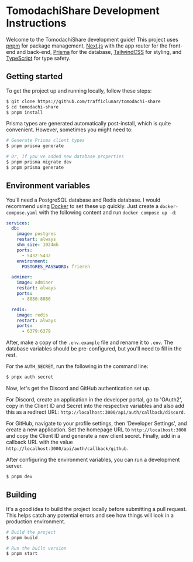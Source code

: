 # TomodachiShare Development Instructions

Welcome to the TomodachiShare development guide! This project uses [pnpm](https://pnpm.io/) for package management, [Next.js](https://nextjs.org/) with the app router for the front-end and back-end, [Prisma](https://prisma.io) for the database, [TailwindCSS](https://tailwindcss.com/) for styling, and [TypeScript](https://www.typescriptlang.org/) for type safety.

## Getting started

To get the project up and running locally, follow these steps:

```bash
$ git clone https://github.com/trafficlunar/tomodachi-share
$ cd tomodachi-share
$ pnpm install
```

Prisma types are generated automatically post-install, which is quite convenient. However, sometimes you might need to:

```bash
# Generate Prisma client types
$ pnpm prisma generate

# Or, if you've added new database properties
$ pnpm prisma migrate dev
$ pnpm prisma generate
```

## Environment variables

You'll need a PostgreSQL database and Redis database. I would recommend using [Docker](https://www.docker.com/) to set these up quickly. Just create a `docker-compose.yaml` with the following content and run `docker compose up -d`:

```yaml
services:
  db:
    image: postgres
    restart: always
    shm_size: 1024mb
    ports:
      - 5432:5432
    environment:
      POSTGRES_PASSWORD: frieren

  adminer:
    image: adminer
    restart: always
    ports:
      - 8080:8080

  redis:
    image: redis
    restart: always
    ports:
      - 6379:6379
```

After, make a copy of the `.env.example` file and rename it to `.env`. The database variables should be pre-configured, but you'll need to fill in the rest.

For the `AUTH_SECRET`, run the following in the command line:

```bash
$ pnpx auth secret
```

Now, let's get the Discord and GitHub authentication set up.

For Discord, create an application in the developer portal, go to 'OAuth2', copy in the Client ID and Secret into the respective variables and also add this as a redirect URL: `http://localhost:3000/api/auth/callback/discord`.

For GitHub, navigate to your profile settings, then 'Developer Settings', and create a new application. Set the homepage URL to `http://localhost:3000` and copy the Client ID and generate a new client secret. Finally, add in a callback URL with the value `http://localhost:3000/api/auth/callback/github`.

After configuring the environment variables, you can run a development server.

```bash
$ pnpm dev
```

## Building

It's a good idea to build the project locally before submitting a pull request. This helps catch any potential errors and see how things will look in a production environment.

```bash
# Build the project
$ pnpm build

# Run the built version
$ pnpm start
```
